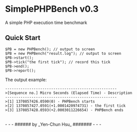 SimplePHPBench v0.3
===================

A simple PHP execution time benchmark

Quick Start
-----------
    
    $PB = new PHPBench(); // output to screen
    $PB = new PHPBench("result.log"); // output to screen
    $PB->start();
    $PB->tick("the first tick"); // record this tick
    $PB->end();
    $PB->report();
    
    
The output example:

    ---------------------------------------------------
    >[Sequence no.] Micro Seconds (Elapsed Time) - Description
    ---------------------------------------------------
    >[1] 1370857426.0590(0) - PHPBench starts
    >[2] 1370857427.0591(+1.0001420974731) - the first tick
    >[3] 1370857428.0593(+2.0003011226654) - PHPBench ends

<br />
- - -
###### by _Yen-Chun Hsu_ #######
- - -
